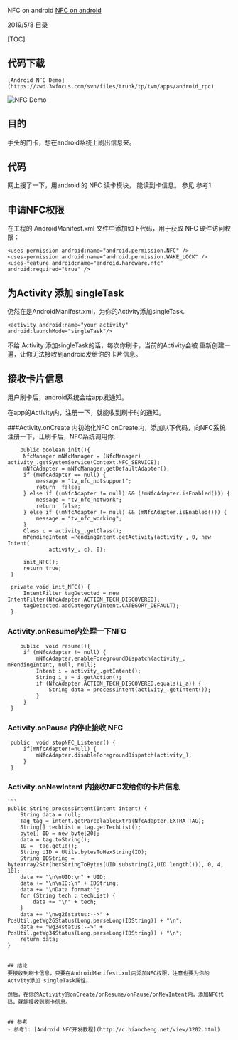 NFC on android 
[NFC on android](https://github.com/zhaowd2001/tvm_phone/blob/master/android-nfc.md)

2019/5/8
  目录
  
[TOC]

## 代码下载 

    [Android NFC Demo](https://zwd.3wfocus.com/svn/files/trunk/tp/tvm/apps/android_rpc)

   ![NFC Demo](https://github.com/zhaowd2001/tvm_phone/blob/master/android-nfc.png?raw=true)
   
   
   
## 目的
   手头的门卡，想在android系统上刷出信息来。

## 代码
   网上搜了一下，用android 的 NFC 读卡模块， 能读到卡信息。
   参见 参考1.
   
## 申请NFC权限
   在工程的 AndroidManifest.xml 文件中添加如下代码，用于获取 NFC 硬件访问权限：
  ```
  <uses-permission android:name="android.permission.NFC" />
  <uses-permission android:name="android.permission.WAKE_LOCK" />
  <uses-feature android:name="android.hardware.nfc" android:required="true" />
  ```

## 为Activity 添加 singleTask
   仍然在是AndroidManifest.xml，为你的Activity添加singleTask.
   ```
   <activity android:name="your activity"
   android:launchMode="singleTask"/>
   ```

   不给 Activity 添加singleTask的话，每次你刷卡，当前的Activity会被 重新创建一遍，让你无法接收到android发给你的卡片信息。
   
## 接收卡片信息
   用户刷卡后，android系统会给app发通知。
   
   在app的Activity内，注册一下，就能收到刷卡时的通知。
   
###Activity.onCreate 内初始化NFC
   onCreate内，添加以下代码，向NFC系统注册一下，让刷卡后，NFC系统调用你:
   ```
       public boolean init(){
        NfcManager mNfcManager = (NfcManager) activity_.getSystemService(Context.NFC_SERVICE);
        mNfcAdapter = mNfcManager.getDefaultAdapter();
        if (mNfcAdapter == null) {
            message = "tv_nfc_notsupport";
            return  false;
        } else if ((mNfcAdapter != null) && (!mNfcAdapter.isEnabled())) {
            message = "tv_nfc_notwork";
            return  false;
        } else if ((mNfcAdapter != null) && (mNfcAdapter.isEnabled())) {
            message = "tv_nfc_working";
        }
        Class c = activity_.getClass();
        mPendingIntent =PendingIntent.getActivity(activity_, 0, new Intent(
                activity_, c), 0);

        init_NFC();
        return true;
    }

    private void init_NFC() {
        IntentFilter tagDetected = new IntentFilter(NfcAdapter.ACTION_TECH_DISCOVERED);
        tagDetected.addCategory(Intent.CATEGORY_DEFAULT);
    }
   ```
  
### Activity.onResume内处理一下NFC
   ```
       public  void resume(){
        if (mNfcAdapter != null) {
            mNfcAdapter.enableForegroundDispatch(activity_, mPendingIntent, null, null);
            Intent i = activity_.getIntent();
            String i_a = i.getAction();
            if (NfcAdapter.ACTION_TECH_DISCOVERED.equals(i_a)) {
                String data = processIntent(activity_.getIntent());
            }
        }
    }
   ```

### Activity.onPause 内停止接收 NFC 
   ```
    public  void stopNFC_Listener() {
        if(mNfcAdapter!=null) {
            mNfcAdapter.disableForegroundDispatch(activity_);
        }
    }
   ```

### Activity.onNewIntent 内接收NFC发给你的卡片信息

    ```
    public String processIntent(Intent intent) {
        String data = null;
        Tag tag = intent.getParcelableExtra(NfcAdapter.EXTRA_TAG);
        String[] techList = tag.getTechList();
        byte[] ID = new byte[20];
        data = tag.toString();
        ID =  tag.getId();
        String UID = Utils.bytesToHexString(ID);
        String IDString = bytearray2Str(hexStringToBytes(UID.substring(2,UID.length())), 0, 4, 10);
        data += "\n\nUID:\n" + UID;
        data += "\n\nID:\n" + IDString;
        data += "\nData format:";
        for (String tech : techList) {
            data += "\n" + tech;
        }
        data += "\nwg26status:-->" + PosUtil.getWg26Status(Long.parseLong(IDString)) + "\n";
        data += "wg34status:-->" + PosUtil.getWg34Status(Long.parseLong(IDString)) + "\n";
        return data;
    }
   ```

## 结论
   要接收到刷卡信息，只要在AndroidManifest.xml内添加NFC权限，注意也要为你的Actvity添加 singleTask属性。

然后，在你的Activity的onCreate/onResume/onPause/onNewIntent内，添加NFC代码，就能接收到刷卡信息。
 

## 参考
  - 参考1: [Android NFC开发教程](http://c.biancheng.net/view/3202.html)
  
